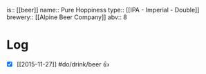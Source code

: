 is:: [[beer]]
name:: Pure Hoppiness
type:: [[IPA - Imperial - Double]]
brewery:: [[Alpine Beer Company]]
abv:: 8

# Log
- [x] [[2015-11-27]] #do/drink/beer 👍
